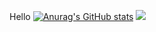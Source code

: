 Hello
[![Anurag's GitHub stats](https://github-readme-stats.vercel.app/api?username=dohyung4271)](https://github.com/anuraghazra/github-readme-stats)
<img src="https://img.shields.io/badge/Test-20c997?style=flat-square&logo=Vimeo&logoColor=white"/>
